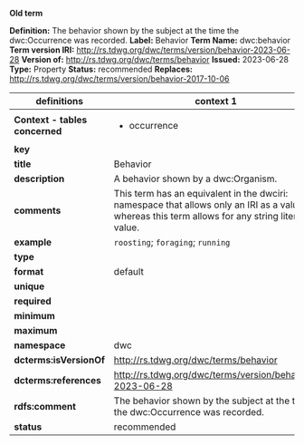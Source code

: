 **Old term**

**Definition:** The behavior shown by the subject at the time the dwc:Occurrence was recorded.
**Label:** Behavior
**Term Name:** dwc:behavior
**Term version IRI:** http://rs.tdwg.org/dwc/terms/version/behavior-2023-06-28
**Version of:** http://rs.tdwg.org/dwc/terms/behavior
**Issued:** 2023-06-28
**Type:** Property
**Status:** recommended
**Replaces:** http://rs.tdwg.org/dwc/terms/version/behavior-2017-10-06


| definitions | context 1 |
|-|-|
| **Context - tables concerned** | <ul><li>occurrence</li></ul> |
| **key** |  |
| **title** | Behavior |
| **description** | A behavior shown by a dwc:Organism. |
| **comments** | This term has an equivalent in the dwciri: namespace that allows only an IRI as a value, whereas this term allows for any string literal value. |
| **example** | `roosting`; `foraging`; `running` |
| **type** |  |
| **format** | default |
| **unique** |  |
| **required** |  |
| **minimum** |  |
| **maximum** |  |
| **namespace** | dwc |
| **dcterms:isVersionOf** | http://rs.tdwg.org/dwc/terms/behavior |
| **dcterms:references** | http://rs.tdwg.org/dwc/terms/version/behavior-2023-06-28 |
| **rdfs:comment** | The behavior shown by the subject at the time the dwc:Occurrence was recorded. |
| **status** | recommended |
